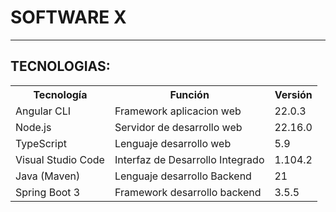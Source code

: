 <h1>
  SOFTWARE X
</h1> <hr>

<h2>
  TECNOLOGIAS:
</h2>
<table>
  <tr>
    <th>Tecnología</th>
    <th>Función</th>
    <th>Versión</th>
  </tr>
  <tr>
    <td>Angular CLI</td>
    <td>Framework aplicacion web</td>
    <td>22.0.3</td>
  </tr>
  <tr>
    <td>Node.js</td>
    <td>Servidor de desarrollo web</td>
    <td>22.16.0</td>
  </tr>
  <tr>
    <td>TypeScript</td>
    <td>Lenguaje desarrollo web</td>
    <td>5.9</td>  
  </tr>
  <tr>
    <td>Visual Studio Code</td>
    <td>Interfaz de Desarrollo Integrado</td>
    <td>1.104.2</td>
  </tr>
  <tr>
    <td>Java (Maven)</td>
    <td>Lenguaje desarrollo Backend</td>
    <td>21</td>
  </tr>
  <tr>
    <td>Spring Boot 3</td>
    <td>Framework desarrollo backend</td>
    <td>3.5.5</td>
  </tr>
</table>

